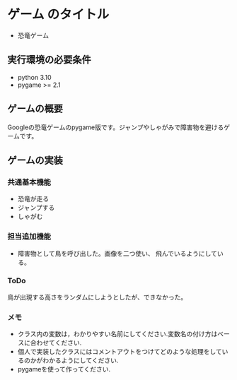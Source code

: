 # ゲーム のタイトル

* 恐竜ゲーム

## 実行環境の必要条件

* python 3.10
* pygame >= 2.1

## ゲームの概要

Googleの恐竜ゲームのpygame版です。ジャンプやしゃがみで障害物を避けるゲームです。

## ゲームの実装

### 共通基本機能

* 恐竜が走る
* ジャンプする
* しゃがむ

### 担当追加機能

* 障害物として鳥を呼び出した。画像を二つ使い、
飛んでいるようにしている。　

### ToDo
鳥が出現する高さをランダムにしようとしたが、できなかった。
### メモ

* クラス内の変数は，わかりやすい名前にしてください.変数名の付け方はベースに合わせてください.
* 個人で実装したクラスにはコメントアウトをつけてどのような処理をしているのかがわかるようにしてください.
* pygameを使って作ってください.
